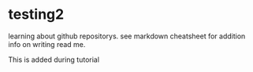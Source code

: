 # testing2
learning about github repositorys.
see markdown cheatsheet for addition info on writing read me.

This is added during tutorial
